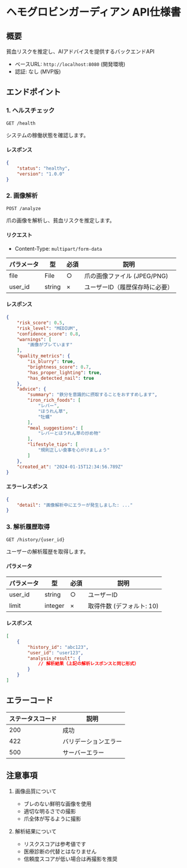 # ヘモグロビンガーディアン API仕様書

## 概要

貧血リスクを推定し、AIアドバイスを提供するバックエンドAPI

- ベースURL: `http://localhost:8080` (開発環境)
- 認証: なし (MVP版)

## エンドポイント

### 1. ヘルスチェック

```
GET /health
```

システムの稼働状態を確認します。

#### レスポンス

```json
{
    "status": "healthy",
    "version": "1.0.0"
}
```

### 2. 画像解析

```
POST /analyze
```

爪の画像を解析し、貧血リスクを推定します。

#### リクエスト

- Content-Type: `multipart/form-data`

| パラメータ | 型 | 必須 | 説明 |
|------------|-------|--------|----------|
| file | File | ○ | 爪の画像ファイル (JPEG/PNG) |
| user_id | string | × | ユーザーID（履歴保存時に必要） |

#### レスポンス

```json
{
    "risk_score": 0.5,
    "risk_level": "MEDIUM",
    "confidence_score": 0.8,
    "warnings": [
        "画像がブレています"
    ],
    "quality_metrics": {
        "is_blurry": true,
        "brightness_score": 0.7,
        "has_proper_lighting": true,
        "has_detected_nail": true
    },
    "advice": {
        "summary": "鉄分を意識的に摂取することをおすすめします",
        "iron_rich_foods": [
            "レバー",
            "ほうれん草",
            "牡蠣"
        ],
        "meal_suggestions": [
            "レバーとほうれん草の炒め物"
        ],
        "lifestyle_tips": [
            "規則正しい食事を心がけましょう"
        ]
    },
    "created_at": "2024-01-15T12:34:56.789Z"
}
```

#### エラーレスポンス

```json
{
    "detail": "画像解析中にエラーが発生しました: ..."
}
```

### 3. 解析履歴取得

```
GET /history/{user_id}
```

ユーザーの解析履歴を取得します。

#### パラメータ

| パラメータ | 型 | 必須 | 説明 |
|------------|-------|--------|----------|
| user_id | string | ○ | ユーザーID |
| limit | integer | × | 取得件数 (デフォルト: 10) |

#### レスポンス

```json
[
    {
        "history_id": "abc123",
        "user_id": "user123",
        "analysis_result": {
            // 解析結果（上記の解析レスポンスと同じ形式）
        }
    }
]
```

## エラーコード

| ステータスコード | 説明 |
|-----------------|------|
| 200 | 成功 |
| 422 | バリデーションエラー |
| 500 | サーバーエラー |

## 注意事項

1. 画像品質について
   - ブレのない鮮明な画像を使用
   - 適切な明るさでの撮影
   - 爪全体が写るように撮影

2. 解析結果について
   - リスクスコアは参考値です
   - 医療診断の代替とはなりません
   - 信頼度スコアが低い場合は再撮影を推奨 